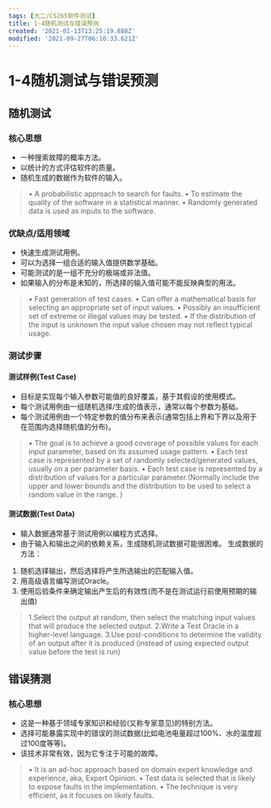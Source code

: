 ```yaml
---
tags: [大二/CS265软件测试]
title: 1-4随机测试与错误预测
created: '2021-01-13T13:25:19.888Z'
modified: '2021-09-27T06:10:33.621Z'
---
```


# 1-4随机测试与错误预测

## 随机测试
### 核心思想
- 一种搜索故障的概率方法。
- 以统计的方式评估软件的质量。
- 随机生成的数据作为软件的输入。
> • A probabilistic approach to search for faults.
• To estimate the quality of the software in a statistical manner.
• Randomly generated data is used as inputs to the software.

### 优缺点/适用领域
- 快速生成测试用例。
- 可以为选择一组合适的输入值提供数学基础。
- 可能测试的是一组不充分的极端或非法值。
- 如果输入的分布是未知的，所选择的输入值可能不能反映典型的用法。
> • Fast generation of test cases.
• Can offer a mathematical basis for selecting an appropriate set of input values.
• Possibly an insufficient set of extreme or illegal values may be tested.
• If the distribution of the input is unknown the input value chosen may not reflect typical usage.

### 测试步骤
#### 测试样例(Test Case)
- 目标是实现每个输入参数可能值的良好覆盖，基于其假设的使用模式。
- 每个测试用例由一组随机选择/生成的值表示，通常以每个参数为基础。
- 每个测试用例由一个特定参数的值分布来表示(通常包括上界和下界以及用于在范围内选择随机值的分布)。
> • The goal is to achieve a good coverage of possible values for each input parameter, based on its assumed usage pattern.
• Each test case is represented by a set of randomly selected/generated values, usually on a per parameter basis.
• Each test case is represented by a distribution of values for a particular parameter.(Normally include the upper and lower bounds and the distribution to be used to select a random value in the range. )

#### 测试数据(Test Data)
- 输入数据通常基于测试用例以编程方式选择。
- 由于输入和输出之间的依赖关系，生成随机测试数据可能很困难。
生成数据的方法：
1. 随机选择输出，然后选择将产生所选输出的匹配输入值。
2. 用高级语言编写测试Oracle。
3. 使用后验条件来确定输出产生后的有效性(而不是在测试运行前使用预期的输出值)
> 1.Select the output at random, then select the matching input values that will produce the selected output.
2.Write a Test Oracle in a higher-level language.
3.Use post-conditions to determine the validity of an output after it is produced (instead of using expected output value before the test is run)

## 错误猜测
### 核心思想
- 这是一种基于领域专家知识和经验(又称专家意见)的特别方法。
- 选择可能暴露实现中的错误的测试数据(比如电池电量超过100%、水的温度超过100度等等)。
- 该技术非常有效，因为它专注于可能的故障。
> • It is an ad-hoc approach based on domain expert knowledge and experience, aka, Expert Opinion.
• Test data is selected that is likely to expose faults in the implementation.
• The technique is very efficient, as it focuses on likely faults. 


